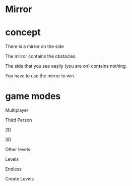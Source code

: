 # Mirror
# concept
There is a mirror on the side

The mirror contains the obstacles.

The side that you see easily (you are on) contains nothing.

You have to use the mirror to win.

# game modes
Multiplayer

Third Person

2D

3D

Other levels

Levels

Endless

Create Levels
